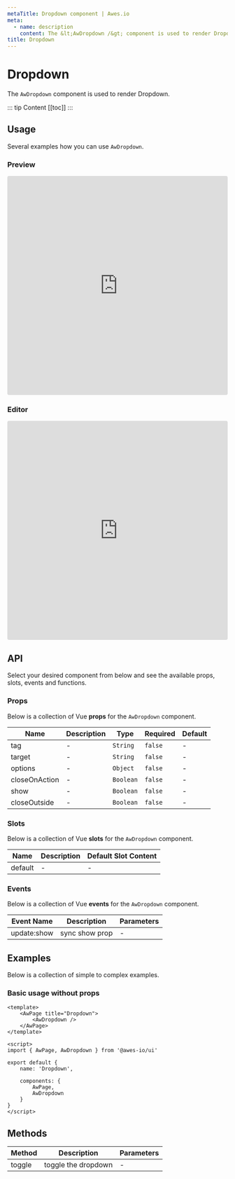 ```yaml
---
metaTitle: Dropdown сomponent | Awes.io
meta:
  - name: description
    content: The &lt;AwDropdown /&gt; component is used to render Dropdown - UI Vue component for Awes.io.
title: Dropdown
---
```

# Dropdown

The `AwDropdown` component is used to render Dropdown.

::: tip Content
[[toc]]
:::

## Usage
Several examples how you can use `AwDropdown`.

### Preview
<iframe
     src='https://codesandbox.io/embed/github/awes-io/client/tree/master/examples/basic-ui?autoresize=1&fontsize=14&hidenavigation=1&initialpath=%2Faw-dropdown&module=%2Fpages%2Faw-dropdown.vue&theme=dark&view=preview'
     style='width:100%; height:500px; border:0; border-radius: 4px; overflow:hidden;'
     title='basic-ui'
     allow='geolocation; microphone; camera; midi; vr; accelerometer; gyroscope; payment; ambient-light-sensor; encrypted-media; usb'
     sandbox='allow-modals allow-forms allow-popups allow-scripts allow-same-origin'
   ></iframe>

### Editor
<iframe
     src='https://codesandbox.io/embed/github/awes-io/client/tree/master/examples/basic-ui?autoresize=1&fontsize=14&hidenavigation=1&initialpath=%2Faw-dropdown&module=%2Fpages%2Faw-dropdown.vue&theme=dark&view=editor'
     style='width:100%; height:500px; border:0; border-radius: 4px; overflow:hidden;'
     title='basic-ui'
     allow='geolocation; microphone; camera; midi; vr; accelerometer; gyroscope; payment; ambient-light-sensor; encrypted-media; usb'
     sandbox='allow-modals allow-forms allow-popups allow-scripts allow-same-origin'
   ></iframe>

## API
Select your desired component from below and see the available props, slots, events and functions.

### Props
Below is a collection of Vue **props** for the `AwDropdown` component.
<!-- @vuese:AwDropdown:props:start -->
|Name|Description|Type|Required|Default|
|---|---|---|---|---|
|tag|-|`String`|`false`|-|
|target|-|`String`|`false`|-|
|options|-|`Object`|`false`|-|
|closeOnAction|-|`Boolean`|`false`|-|
|show|-|`Boolean`|`false`|-|
|closeOutside|-|`Boolean`|`false`|-|

<!-- @vuese:AwDropdown:props:end -->




### Slots
Below is a collection of Vue **slots** for the `AwDropdown` component.
<!-- @vuese:AwDropdown:slots:start -->
|Name|Description|Default Slot Content|
|---|---|---|
|default|-|-|

<!-- @vuese:AwDropdown:slots:end -->





### Events
Below is a collection of Vue **events** for the `AwDropdown` component.
<!-- @vuese:AwDropdown:events:start -->
|Event Name|Description|Parameters|
|---|---|---|
|update:show|sync show prop|-|

<!-- @vuese:AwDropdown:events:end -->





## Examples
Below is a collection of simple to complex examples.

### Basic usage without props
```vue
<template>
    <AwPage title="Dropdown">
        <AwDropdown />
    </AwPage>
</template>

<script>
import { AwPage, AwDropdown } from '@awes-io/ui'

export default {
    name: 'Dropdown',

    components: {
        AwPage,
        AwDropdown
    }
}
</script>

```

## Methods
<!-- @vuese:AwDropdown:methods:start -->
|Method|Description|Parameters|
|---|---|---|
|toggle|toggle the dropdown|-|

<!-- @vuese:AwDropdown:methods:end -->





                            